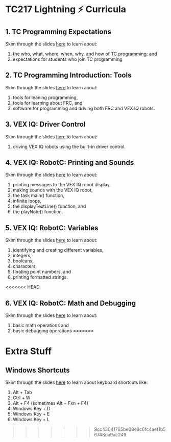 # TC217 Lightning :zap: Curricula

## 1. TC Programming Expectations

Skim through the slides [here](https://docs.google.com/presentation/d/1vLqdnw9fMQ4131ZV5Xd8fztiQhwApyMSv1ZujMXin2A/edit?usp=sharing) to learn about:

1. the who, what, where, when, why, and how of TC programming; and
2. expectations for students who join TC programming

## 2. TC Programming Introduction: Tools

Skim through the slides [here](https://docs.google.com/presentation/d/1j_bi0NYKCkuGBer7xtBlbcbHajUmxdn1p_pOJiMZEsU/edit?usp=sharing) to learn about:

1. tools for leaning programming,
2. tools for learning about FRC, and
3. software for programming and driving both FRC and VEX IQ robots. 

## 3. VEX IQ: Driver Control

Skim through the slides [here](https://docs.google.com/presentation/d/1fd9rfvtO-nWW8CeT8nxt9JSvQ7UaC6sC97hqk2hloM0/edit?usp=sharing) to learn about:

1. driving VEX IQ robots using the built-in driver control.

## 4. VEX IQ: RobotC: Printing and Sounds

Skim through the slides [here](https://docs.google.com/presentation/d/1kHkzT8vW9XzOUeHJPQVR_FuGAqLmuLWgw7o8YpjUqxc/edit?usp=sharing) to learn about:

1. printing messages to the VEX IQ robot display,
2. making sounds with the VEX IQ robot,
3. the task main() function,
4. infinite loops,
5. the displayTextLine() function, and
6. the playNote() function.

## 5. VEX IQ: RobotC: Variables

Skim through the slides [here](https://docs.google.com/presentation/d/1Q-SSoQg9m1IGdvWL6WRRHcsz0mUeQM20vvr8hFSZDLk/edit#slide=id.g4c0dab2be4_1_3116) to learn about:

1. identifying and creating different variables, 
2. integers,
3. booleans,
4. characters,
5. floating point numbers, and
6. printing formatted strings.

<<<<<<< HEAD
## 6. VEX IQ: RobotC: Math and Debugging

Skim through the slides [here](https://docs.google.com/presentation/d/1SXQ4CCcA7rt1ViGiqcuXP1zAG9nGw22TIzjlYQJUtUU/edit?usp=sharing) to learn about:

1. basic math operations and
2. basic debugging operations
=======
# Extra Stuff

## Windows Shortcuts

Skim through the slides [here](https://docs.google.com/presentation/d/1ICZ4dFvqAKSKHv_SBQ2ifSW3LU4Wa0yVn3BgmlV9Nts/edit?usp=sharing) to learn about keyboard shortcuts like:

1. Alt + Tab
2. Ctrl + W
3. Alt + F4 (sometimes Alt + Fxn + F4)
4. Windows Key + D
5. Windows Key + E
6. Windows Key + L
>>>>>>> 9cc43041765be08e8c6fc4aef1b56748da9ac249
